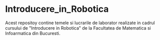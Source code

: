 # Introducere_in_Robotica

Acest repositoy contine temele si lucrarile de laborator realizate in cadrul cursului de "Introducere in Robotica" de la Facultatea de Matematica si Infoarmatica din Bucuresti.
